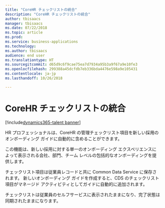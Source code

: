 ```yaml
---
title: "CoreHR チェックリストの統合"
description: "CoreHR チェックリストの統合"
author: tbisaacs
manager: tbisaacs
ms.date: 07/22/2018
ms.topic: article
ms.prod: 
ms.service: business-applications
ms.technology: 
ms.author: tbisaacs
audience: end user
ms.translationtype: HT
ms.sourcegitcommit: d65d9c6f9cae75ea7d7934a95b3a9f67a9e10fe3
ms.openlocfilehash: 299388a45dcfdb7eb336bda4476e598a9e105431
ms.contentlocale: ja-jp
ms.lasthandoff: 10/26/2018

---
```

#  <a name="corehr-checklist-integration"></a>CoreHR チェックリストの統合

[!include[dynamics365-talent banner](../../includes/dynamics365-talent.md)]





HR プロフェッショナルは、CoreHR の管理チェックリスト項目を新しい採用のオンボーディング ガイドに自動的に含めることができます。

この機能は、新しい採用に対する単一のオンボーディング エクスペリエンスによって表示される会社、部門、チーム レベルの包括的なオンボーディングを提供します。

チェックリスト項目は従業員レコードと共に Common Data Service に保存されます。 新しいオンボーディング ガイドを作成すると、CDS のチェックリスト項目がマネージド アクティビティとしてガイドに自動的に追加されます。 

チェックリストは従業員のセルフサービスに表示されたままになり、完了状態は同期されたままになります。

<!--
## Who uses this feature
HR professionals
## License required
Talent license 
## Development status
Planning
## Target timeframe
Public Preview: September
-->

